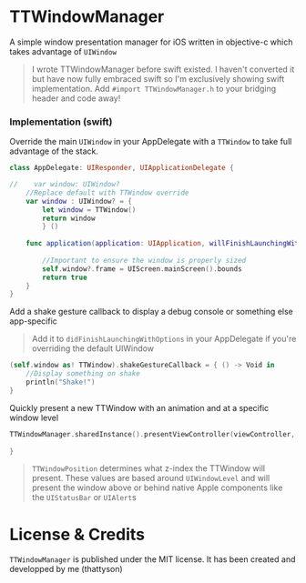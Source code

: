 # TTWindowManager
A simple window presentation manager for iOS written in objective-c which takes advantage of `UIWindow`

> I wrote TTWindowManager before swift existed. 
> I haven't converted it but have now fully embraced swift so I'm exclusively showing swift implementation.
> Add `#import TTWindowManager.h` to your bridging header and code away!


### Implementation (swift)

Override the main `UIWindow` in your AppDelegate with a `TTWindow` to take full advantage of the stack.

```swift
class AppDelegate: UIResponder, UIApplicationDelegate {

//    var window: UIWindow?
    //Replace default with TTWindow override
    var window : UIWindow? = {
        let window = TTWindow()
        return window
        } ()
    
    func application(application: UIApplication, willFinishLaunchingWithOptions launchOptions: [NSObject : AnyObject]?) -> Bool {
        
        //Important to ensure the window is properly sized
        self.window?.frame = UIScreen.mainScreen().bounds
        return true
    }
}
```

Add a shake gesture callback to display a debug console or something else app-specific

> Add it to `didFinishLaunchingWithOptions` in your AppDelegate if you're overriding the default UIWindow

```swift
(self.window as! TTWindow).shakeGestureCallback = { () -> Void in
    //Display something on shake
    println("Shake!")
}
```


Quickly present a new TTWindow with an animation and at a specific window level
```swift
TTWindowManager.sharedInstance().presentViewController(viewController, atWindowPosition: .Modal, withAnimation: .Modal) { (success) -> Void in
            
}
```

> `TTWindowPosition` determines what z-index the TTWindow will present.
> These values are based around `UIWindowLevel` and will present the window above or behind native Apple components like the `UIStatusBar` or `UIAlert`s

# License & Credits

`TTWindowManager` is published under the MIT license.
It has been created and developped by me (thattyson)